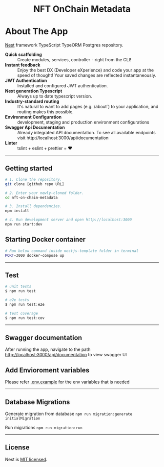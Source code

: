 <h1 align="center">
NFT OnChain Metadata 
</h1>

# About The App

[Nest](https://github.com/nestjs/nest) framework TypeScript TypeORM Postgres repository.

<dl>
  <dt><b>Quick scaffolding</b></dt>
  <dd>Create modules, services, controller - right from the CLI!</dd>

  <dt><b>Instant feedback</b></dt>
  <dd>Enjoy the best DX (Developer eXperience) and code your app at the speed of thought! Your saved changes are reflected instantaneously.</dd>

  <dt><b>JWT Authentication</b></dt>
  <dd>Installed and configured JWT authentication.</dd>

  <dt><b>Next generation Typescript</b></dt>
  <dd>Always up to date typescript version.</dd>

  <dt><b>Industry-standard routing</b></dt>
  <dd>It's natural to want to add pages (e.g. /about`) to your application, and routing makes this possible.</dd>

  <dt><b>Environment Configuration</b></dt>
  <dd>development, staging and production environment configurations</dd>

  <dt><b>Swagger Api Documentation</b></dt>
  <dd>Already integrated API documentation. To see all available endpoints visit http://localhost:3000/api/documentation</dd>

  <dt><b>Linter</b></dt>  
  <dd>tslint + eslint + prettier = ❤️</dd>
</dl>

---

## Getting started

```bash
# 1. Clone the repository.
git clone [github repo URL]

# 2. Enter your newly-cloned folder.
cd nft-on-chain-metadata

# 3. Install dependencies.
npm install

# 4. Run development server and open http://localhost:3000
npm run start:dev

```

## Starting Docker container

```bash
# Run below command inside nestjs-template folder in terminal
PORT=3000 docker-compose up

```

---

## Test

```bash
# unit tests
$ npm run test

# e2e tests
$ npm run test:e2e

# test coverage
$ npm run test:cov
```

---

## Swagger documentation

After running the app, navigate to the path [http://localhost:3000/api/documentation](http://localhost:3000/api/documentation) to view swagger UI

## Add Envioroment variables

Please refer [.env.example](./.example.env) for the env variables that is needed

---

## Database Migrations

Generate migration from database
`npm run migration:generate initialMigration`

Run migrations
`npm run migration:run`

---

## License

Nest is [MIT licensed](LICENSE).
